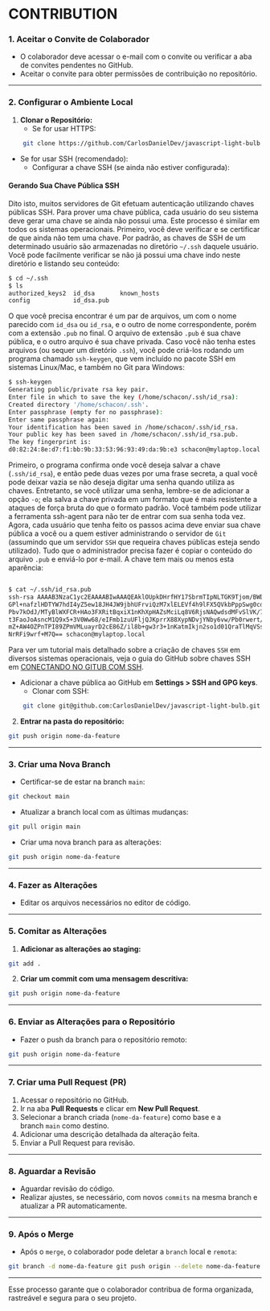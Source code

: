 # CONTRIBUTION

### **1. Aceitar o Convite de Colaborador**

- O colaborador deve acessar o e-mail com o convite ou verificar a aba de convites pendentes no GitHub.
- Aceitar o convite para obter permissões de contribuição no repositório.

---

### **2. Configurar o Ambiente Local**

1. **Clonar o Repositório:**
	- Se for usar HTTPS:
```bash
    git clone https://github.com/CarlosDanielDev/javascript-light-bulb.git
```

- Se for usar SSH (recomendado):
     - Configurar a chave SSH (se ainda não estiver configurada):
#### Gerando Sua Chave Pública SSH

Dito isto, muitos servidores de Git efetuam autenticação utilizando chaves públicas SSH. 
Para prover uma chave pública, cada usuário do seu sistema deve gerar uma chave se ainda não possui uma. 
Este processo é similar em todos os sistemas operacionais. Primeiro, você deve verificar e se certificar de que ainda não tem uma chave. 
Por padrão, as chaves de SSH de um determinado usuário são armazenadas no diretório `~/.ssh` daquele usuário. 
Você pode facilmente verificar se não já possui uma chave indo neste diretório e listando seu conteúdo:

```bash
$ cd ~/.ssh
$ ls
authorized_keys2  id_dsa       known_hosts
config            id_dsa.pub
```

O que você precisa encontrar é um par de arquivos, um com o nome parecido com `id_dsa` ou `id_rsa`, e o outro de nome correspondente, porém com a extensão `.pub` no final. 
O arquivo de extensão `.pub` é sua chave pública, e o outro arquivo é sua chave privada. 
Caso você não tenha estes arquivos (ou sequer um diretório `.ssh`), você pode criá-los rodando um programa chamado `ssh-keygen`, que vem incluído no pacote SSH em sistemas Linux/Mac, e também no Git para Windows:

```bash
$ ssh-keygen
Generating public/private rsa key pair.
Enter file in which to save the key (/home/schacon/.ssh/id_rsa):
Created directory '/home/schacon/.ssh'.
Enter passphrase (empty for no passphrase):
Enter same passphrase again:
Your identification has been saved in /home/schacon/.ssh/id_rsa.
Your public key has been saved in /home/schacon/.ssh/id_rsa.pub.
The key fingerprint is:
d0:82:24:8e:d7:f1:bb:9b:33:53:96:93:49:da:9b:e3 schacon@mylaptop.local

```
Primeiro, o programa confirma onde você deseja salvar a chave (`.ssh/id_rsa`), e então pede duas vezes por uma frase secreta, 
a qual você pode deixar vazia se não deseja digitar uma senha quando utiliza as chaves. Entretanto, se você utilizar uma senha, 
lembre-se de adicionar a opção `-o`; ela salva a chave privada em um formato que é mais resistente a ataques de força bruta do que o formato padrão. 
Você também pode utilizar a ferramenta ssh-agent para não ter de entrar com sua senha toda vez. 
Agora, cada usuário que tenha feito os passos acima deve enviar sua chave pública a você ou a quem estiver administrando o servidor de `Git` 
(assumindo que um servidor `SSH` que requeira chaves públicas esteja sendo utilizado). 
Tudo que o administrador precisa fazer é copiar o conteúdo do arquivo `.pub` e enviá-lo por e-mail. A chave tem mais ou menos esta aparência:

```bash

$ cat ~/.ssh/id_rsa.pub
ssh-rsa AAAAB3NzaC1yc2EAAAABIwAAAQEAklOUpkDHrfHY17SbrmTIpNLTGK9Tjom/BWDSU
GPl+nafzlHDTYW7hdI4yZ5ew18JH4JW9jbhUFrviQzM7xlELEVf4h9lFX5QVkbPppSwg0cda3
Pbv7kOdJ/MTyBlWXFCR+HAo3FXRitBqxiX1nKhXpHAZsMciLq8V6RjsNAQwdsdMFvSlVK/7XA
t3FaoJoAsncM1Q9x5+3V0Ww68/eIFmb1zuUFljQJKprrX88XypNDvjYNby6vw/Pb0rwert/En
mZ+AW4OZPnTPI89ZPmVMLuayrD2cE86Z/il8b+gw3r3+1nKatmIkjn2so1d01QraTlMqVSsbx
NrRFi9wrf+M7Q== schacon@mylaptop.local
```

Para ver um tutorial mais detalhado sobre a criação de chaves `SSH` em diversos sistemas operacionais, 
veja o guia do GitHub sobre chaves SSH em [CONECTANDO NO GITUB COM SSH](https://docs.github.com/pt/authentication/connecting-to-github-with-ssh).

- Adicionar a chave pública ao GitHub em **Settings > SSH and GPG keys**.
	- Clonar com SSH:
```bash
    git clone git@github.com:CarlosDanielDev/javascript-light-bulb.git
```

2. **Entrar na pasta do repositório:**
```bash
git push origin nome-da-feature
```

---

### **3. Criar uma Nova Branch**

- Certificar-se de estar na branch `main`:
```bash
git checkout main
```
- Atualizar a branch local com as últimas mudanças:
```bash
git pull origin main
```
- Criar uma nova branch para as alterações:
```bash
git push origin nome-da-feature
```

---

### **4. Fazer as Alterações**

- Editar os arquivos necessários no editor de código.

---

### **5. Comitar as Alterações**

1. **Adicionar as alterações ao staging:**
```bash
git add .
```

2. **Criar um commit com uma mensagem descritiva:**
```bash
git push origin nome-da-feature
```

---
### **6. Enviar as Alterações para o Repositório**

- Fazer o push da branch para o repositório remoto:
```bash
git push origin nome-da-feature
```
---

### **7. Criar uma Pull Request (PR)**

1. Acessar o repositório no GitHub.
2. Ir na aba **Pull Requests** e clicar em **New Pull Request**.
3. Selecionar a branch criada (`nome-da-feature`) como base e a branch `main` como destino.
4. Adicionar uma descrição detalhada da alteração feita.
5. Enviar a Pull Request para revisão.

---

### **8. Aguardar a Revisão**

- Aguardar revisão do código.
- Realizar ajustes, se necessário, com novos `commits` na mesma branch e atualizar a PR automaticamente.

---

### **9. Após o Merge**

- Após o `merge`, o colaborador pode deletar a `branch` local e `remota`:
```bash
git branch -d nome-da-feature git push origin --delete nome-da-feature
```
---

Esse processo garante que o colaborador contribua de forma organizada, rastreável e segura para o seu projeto.
